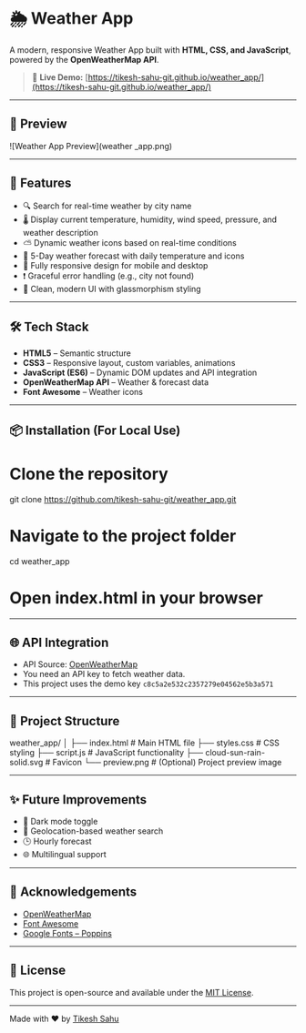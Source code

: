 # 🌦️ Weather App

A modern, responsive Weather App built with **HTML, CSS, and JavaScript**, powered by the **OpenWeatherMap API**.

> 🔗 **Live Demo:** [https://tikesh-sahu-git.github.io/weather_app/](https://tikesh-sahu-git.github.io/weather_app/)

---

## 📸 Preview

![Weather App Preview](weather _app.png)

---

## 🚀 Features

- 🔍 Search for real-time weather by city name
- 🌡️ Display current temperature, humidity, wind speed, pressure, and weather description
- ⛅ Dynamic weather icons based on real-time conditions
- 📆 5-Day weather forecast with daily temperature and icons
- 📱 Fully responsive design for mobile and desktop
- ❗ Graceful error handling (e.g., city not found)
- 🎨 Clean, modern UI with glassmorphism styling

---

## 🛠️ Tech Stack

- **HTML5** – Semantic structure
- **CSS3** – Responsive layout, custom variables, animations
- **JavaScript (ES6)** – Dynamic DOM updates and API integration
- **OpenWeatherMap API** – Weather & forecast data
- **Font Awesome** – Weather icons

---

## 📦 Installation (For Local Use)

# Clone the repository
git clone https://github.com/tikesh-sahu-git/weather_app.git

# Navigate to the project folder
cd weather_app

# Open index.html in your browser


---

## 🌐 API Integration

* API Source: [OpenWeatherMap](https://openweathermap.org/)
* You need an API key to fetch weather data.
* This project uses the demo key `c8c5a2e532c2357279e04562e5b3a571`

---

## 📁 Project Structure

weather_app/
│
├── index.html         # Main HTML file
├── styles.css         # CSS styling
├── script.js          # JavaScript functionality
├── cloud-sun-rain-solid.svg  # Favicon
└── preview.png        # (Optional) Project preview image

---

## ✨ Future Improvements

* 🌙 Dark mode toggle
* 📍 Geolocation-based weather search
* 🕒 Hourly forecast
* 🌐 Multilingual support

---

## 🙌 Acknowledgements

* [OpenWeatherMap](https://openweathermap.org/)
* [Font Awesome](https://fontawesome.com/)
* [Google Fonts – Poppins](https://fonts.google.com/specimen/Poppins)

---

## 📃 License

This project is open-source and available under the [MIT License](LICENSE).

---

Made with ❤️ by [Tikesh Sahu](https://github.com/tikesh-sahu-git)
